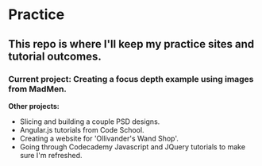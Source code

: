 # Practice
<h2>This repo is where I'll keep my practice sites and tutorial outcomes.</h2>

<h3>Current project: Creating a focus depth example using images from MadMen.</h3>
<p><strong>Other projects:</strong>
<ul>
  <li>Slicing and building a couple PSD designs.</li>
  <li>Angular.js tutorials from Code School.</li>
  <li>Creating a website for 'Ollivander's Wand Shop'.</li>
  <li>Going through Codecademy Javascript and JQuery tutorials to make sure I'm refreshed.</li>
</ul></p>
